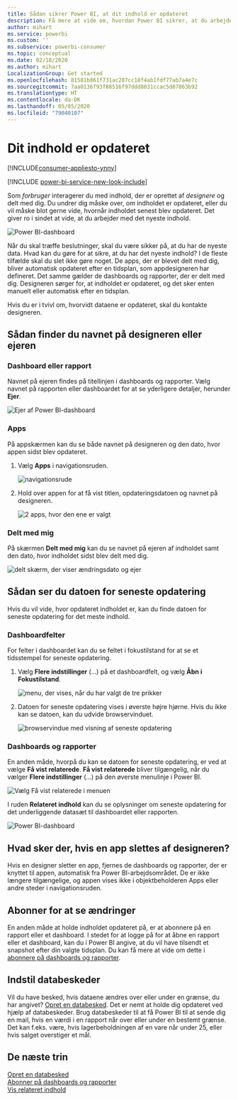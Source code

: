 ```yaml
---
title: Sådan sikrer Power BI, at dit indhold er opdateret
description: Få mere at vide om, hvordan Power BI sikrer, at du arbejder med den nyeste version af data, rapporter, dashboards og apps.
author: mihart
ms.service: powerbi
ms.custom: ''
ms.subservice: powerbi-consumer
ms.topic: conceptual
ms.date: 02/18/2020
ms.author: mihart
LocalizationGroup: Get started
ms.openlocfilehash: 81581b861f731ac287cc18f4ab1fdf77ab7a4e7c
ms.sourcegitcommit: 7aa0136f93f88516f97ddd8031ccac5d07863b92
ms.translationtype: HT
ms.contentlocale: da-DK
ms.lasthandoff: 05/05/2020
ms.locfileid: "79040107"
---
```

# <a name="your-content-is-up-to-date"></a>Dit indhold er opdateret

[!INCLUDE[consumer-appliesto-ynny](../includes/consumer-appliesto-ynny.md)]

[!INCLUDE [power-bi-service-new-look-include](../includes/power-bi-service-new-look-include.md)]

Som *forbruger* interagerer du med indhold, der er oprettet af *designere* og delt med dig. Du undrer dig måske over, om indholdet er opdateret, eller du vil måske blot gerne vide, hvornår indholdet senest blev opdateret. Det giver ro i sindet at vide, at du arbejder med det nyeste indhold.  
 
![Power BI-dashboard](media/end-user-fresh/power-bi-dashboards.png)


Når du skal træffe beslutninger, skal du være sikker på, at du har de nyeste data. Hvad kan du gøre for at sikre, at du har det nyeste indhold? I de fleste tilfælde skal du slet ikke gøre noget. De apps, der er blevet delt med dig, bliver automatisk opdateret efter en tidsplan, som appdesigneren har defineret. Det samme gælder de dashboards og rapporter, der er delt med dig. Designeren sørger for, at indholdet er opdateret, og det sker enten manuelt eller automatisk efter en tidsplan.  

Hvis du er i tvivl om, hvorvidt dataene er opdateret, skal du kontakte designeren.

## <a name="how-to-locate-the-name-of-the-designer-or-owner"></a>Sådan finder du navnet på designeren eller ejeren

### <a name="dashboard-or-report"></a>Dashboard eller rapport

Navnet på ejeren findes på titellinjen i dashboards og rapporter. Vælg navnet på rapporten eller dashboardet for at se yderligere detaljer, herunder **Ejer**.

![Ejer af Power BI-dashboard](media/end-user-fresh/power-bi-owner.png)


### <a name="apps"></a>Apps

På appskærmen kan du se både navnet på designeren og den dato, hvor appen sidst blev opdateret.  

1. Vælg **Apps** i navigationsruden.

    ![navigationsrude](media/end-user-fresh/power-bi-nav-app.png)



2. Hold over appen for at få vist titlen, opdateringsdatoen og navnet på designeren. 

    ![2 apps, hvor den ene er valgt](media/end-user-fresh/power-bi-app.png)


### <a name="shared-with-me"></a>Delt med mig
På skærmen **Delt med mig** kan du se navnet på ejeren af indholdet samt den dato, hvor indholdet sidst blev delt med dig.

![delt skærm, der viser ændringsdato og ejer](media/end-user-fresh/power-bi-share.png) 


## <a name="how-to-look-up-the-last-refresh-date"></a>Sådan ser du datoen for seneste opdatering
Hvis du vil vide, hvor opdateret indholdet er, kan du finde datoen for seneste opdatering for det meste indhold. 

### <a name="dashboard-tiles"></a>Dashboardfelter
For felter i dashboardet kan du se feltet i fokustilstand for at se et tidsstempel for seneste opdatering.

1. Vælg **Flere indstillinger** (...) på et dashboardfelt, og vælg **Åbn i Fokustilstand**.

    ![menu, der vises, når du har valgt de tre prikker](media/end-user-fresh/power-bi-focus-mode.png)

2. Datoen for seneste opdatering vises i øverste højre hjørne. Hvis du ikke kan se datoen, kan du udvide browservinduet. 

    ![browservindue med visning af seneste opdatering](media/end-user-fresh/power-bi-last-refresh2.png)

### <a name="dashboards-and-reports"></a>Dashboards og rapporter
En anden måde, hvorpå du kan se datoen for seneste opdatering, er ved at vælge **Få vist relaterede**.  **Få vist relaterede** bliver tilgængelig, når du vælger **Flere indstillinger** (…) på den øverste menulinje i Power BI.

![Vælg Få vist relaterede i menuen](media/end-user-fresh/power-bi-view-related-dropdown.png)

I ruden **Relateret indhold** kan du se oplysninger om seneste opdatering for det underliggende datasæt til dashboardet eller rapporten.

![Power BI-dashboard](media/end-user-fresh/power-bi-refresh.png)

## <a name="what-happens-if-an-app-is-deleted-by-the-designer"></a>Hvad sker der, hvis en app slettes af designeren?

Hvis en designer sletter en app, fjernes de dashboards og rapporter, der er knyttet til appen, automatisk fra Power BI-arbejdsområdet. De er ikke længere tilgængelige, og appen vises ikke i objektbeholderen Apps eller andre steder i navigationsruden.


## <a name="subscribe-to-see-changes"></a>Abonner for at se ændringer
En anden måde at holde indholdet opdateret på, er at abonnere på en rapport eller et dashboard. I stedet for at logge på for at åbne en rapport eller et dashboard, kan du i Power BI angive, at du vil have tilsendt et snapshot efter din valgte tidsplan.  Du kan få mere at vide om dette i [abonnere på dashboards og rapporter](end-user-subscribe.md).

## <a name="set-data-alerts"></a>Indstil databeskeder
Vil du have besked, hvis dataene ændres over eller under en grænse, du har angivet? [Opret en databesked](end-user-alerts.md).  Det er nemt at holde dig opdateret ved hjælp af databeskeder. Brug databeskeder til at få Power BI til at sende dig en mail, hvis en værdi i en rapport når over eller under en bestemt grænse.  Det kan f.eks. være, hvis lagerbeholdningen af en vare når under 25, eller hvis salget overstiger et mål.  

## <a name="next-steps"></a>De næste trin
[Opret en databesked](end-user-alerts.md)    
[Abonner på dashboards og rapporter](end-user-subscribe.md)    
[Vis relateret indhold](end-user-related.md)    
